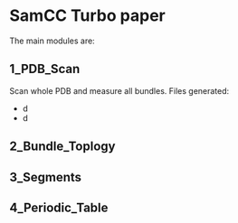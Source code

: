 # SamCC Turbo paper

The main modules are:

## 1_PDB_Scan

Scan whole PDB and measure all bundles. Files generated:

* d
* d

## 2_Bundle_Toplogy

## 3_Segments

## 4_Periodic_Table



